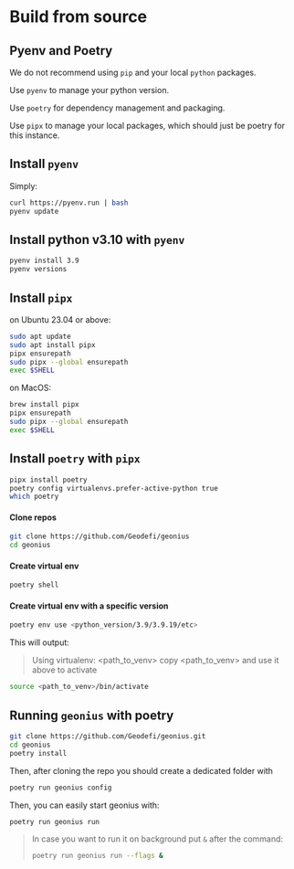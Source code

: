 # Build from source

## Pyenv and Poetry

We do not recommend using `pip` and your local `python` packages.

Use `pyenv` to manage your python version.

Use `poetry` for dependency management and packaging.

Use `pipx` to manage your local packages, which should just be poetry for this instance.

## Install `pyenv`

Simply:

```bash
curl https://pyenv.run | bash
pyenv update
```

<!-- echo 'export PYENV_ROOT="$HOME/.pyenv"' >> ~/.bashrc
echo 'command -v pyenv >/dev/null || export PATH="$PYENV_ROOT/bin:$PATH"' >> ~/.bashrc
echo 'eval "$(pyenv init -)"' >> ~/.bashrc
exec $SHELL
pyenv update -->

## Install python v3.10 with `pyenv`

```bash
pyenv install 3.9
pyenv versions
```

## Install `pipx`

on Ubuntu 23.04 or above:

```bash
sudo apt update
sudo apt install pipx
pipx ensurepath
sudo pipx --global ensurepath
exec $SHELL
```

on MacOS:

```bash
brew install pipx
pipx ensurepath
sudo pipx --global ensurepath
exec $SHELL
```

## Install `poetry` with `pipx`

```bash
pipx install poetry
poetry config virtualenvs.prefer-active-python true
which poetry
```

#### Clone repos

```bash
git clone https://github.com/Geodefi/geonius
cd geonius
```

#### Create virtual env

```bash
poetry shell
```

#### Create virtual env with a specific version

```bash
poetry env use <python_version/3.9/3.9.19/etc>
```

This will output:

> Using virtualenv: <path_to_venv>
> copy <path_to_venv> and use it above to activate

```bash
source <path_to_venv>/bin/activate
```

## Running `geonius` with poetry

```bash
git clone https://github.com/Geodefi/geonius.git
cd geonius
poetry install
```

Then, after cloning the repo you should create a dedicated folder with

```bash
poetry run geonius config
```

Then, you can easily start geonius with:

```bash
poetry run geonius run
```

> In case you want to run it on background put `&` after the command:
>
> ```bash
> poetry run geonius run --flags &
> ```

